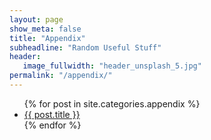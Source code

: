 ```yaml
---
layout: page
show_meta: false
title: "Appendix"
subheadline: "Random Useful Stuff"
header:
   image_fullwidth: "header_unsplash_5.jpg"
permalink: "/appendix/"
---
```

<ul>
    {% for post in site.categories.appendix %}
    <li><a href="{{ site.url }}{{ site.baseurl }}{{ post.url }}">{{ post.title }}</a></li>
    {% endfor %}
</ul>